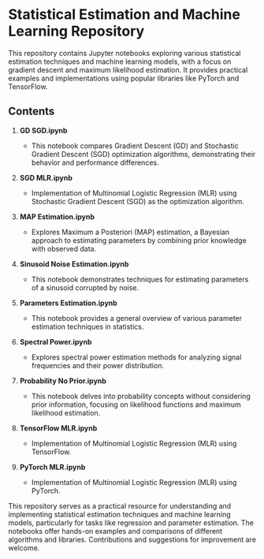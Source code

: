 # Statistical Estimation and Machine Learning Repository

This repository contains Jupyter notebooks exploring various statistical estimation techniques and machine learning models, with a focus on gradient descent and maximum likelihood estimation. It provides practical examples and implementations using popular libraries like PyTorch and TensorFlow.

## Contents

1. **GD SGD.ipynb**
    - This notebook compares Gradient Descent (GD) and Stochastic Gradient Descent (SGD) optimization algorithms, demonstrating their behavior and performance differences.

2. **SGD MLR.ipynb**
    - Implementation of Multinomial Logistic Regression (MLR) using Stochastic Gradient Descent (SGD) as the optimization algorithm.

3. **MAP Estimation.ipynb**
    - Explores Maximum a Posteriori (MAP) estimation, a Bayesian approach to estimating parameters by combining prior knowledge with observed data.

4. **Sinusoid Noise Estimation.ipynb**
    - This notebook demonstrates techniques for estimating parameters of a sinusoid corrupted by noise.

5. **Parameters Estimation.ipynb**
    - This notebook provides a general overview of various parameter estimation techniques in statistics.

6. **Spectral Power.ipynb**
    - Explores spectral power estimation methods for analyzing signal frequencies and their power distribution.

7. **Probability No Prior.ipynb**
    - This notebook delves into probability concepts without considering prior information, focusing on likelihood functions and maximum likelihood estimation.

8. **TensorFlow MLR.ipynb**
    - Implementation of Multinomial Logistic Regression (MLR) using TensorFlow.

9. **PyTorch MLR.ipynb**
    - Implementation of Multinomial Logistic Regression (MLR) using PyTorch.


This repository serves as a practical resource for understanding and implementing statistical estimation techniques and machine learning models, particularly for tasks like regression and parameter estimation. The notebooks offer hands-on examples and comparisons of different algorithms and libraries. Contributions and suggestions for improvement are welcome.
